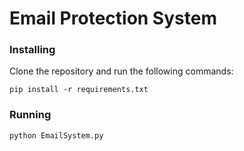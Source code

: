 # Email Protection System

### Installing

Clone the repository and run the following commands:

```
pip install -r requirements.txt
```

### Running

```
python EmailSystem.py
```
